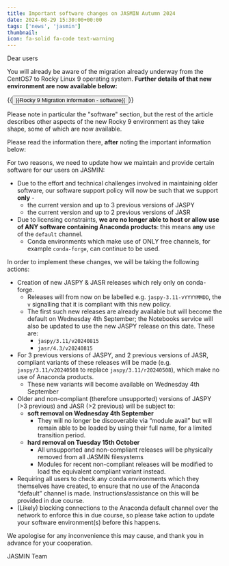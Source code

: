 ```yaml
---
title: Important software changes on JASMIN Autumn 2024
date: 2024-08-29 15:30:00+00:00
tags: ['news', 'jasmin']
thumbnail: 
icon: fa-solid fa-code text-warning
---
```


Dear users

You will already be aware of the migration already underway from the CentOS7 to Rocky
Linux 9 operating system. **Further details of that new environment are now available below:**

{{<button href="https://help.jasmin.ac.uk/docs/software-on-jasmin/rocky9-migration-2024/#software">}}Rocky 9 Migration information - software{{</button>}}

Please note in particular the "software" section, but the rest of the article describes other aspects of the new Rocky 9 environment as they take shape, some of which are now available.

Please read the information there, **after** noting the important information below:

For two reasons, we need to update how we maintain and provide
certain software for our users on JASMIN:

- Due to the effort and technical challenges involved in maintaining older software, our software support policy will now be such that we support **only** -
  - the current version and up to 3 previous versions of JASPY
  - the current version and up to 2 previous versions of JASR
- Due to licensing constraints, **we are no longer able to host or allow use of ANY software containing Anaconda products**: this means **any** use of the `default` channel.
  - Conda environments which make use of ONLY free channels, for example `conda-forge`, can continue to be used.

In order to implement these changes, we will be taking the following actions:

- Creation of new JASPY & JASR releases which rely only on conda-forge.
  - Releases will from now on be labelled e.g. `jaspy-3.11-vYYYYMMDD`, the `v` signalling that it is compliant with this new policy.
  - The first such new releases are already available but will become the default on Wednesday 4th September; the Notebooks service will also be updated to use the new JASPY release on this date. These are:
    - `jaspy/3.11/v20240815`
    - `jasr/4.3/v20240815`
- For 3 previous versions of JASPY, and 2 previous versions of JASR, compliant variants of these releases will be made (e.g. `jaspy/3.11/v20240508` to replace `jaspy/3.11/r20240508`), which make no use of Anaconda products.
  - These new variants will become available on Wednesday 4th September
- Older and non-compliant (therefore unsupported) versions of JASPY (>3 previous) and JASR (>2 previous) will be subject to:
  - **soft removal on Wednesday 4th September**
    - They will no longer be discoverable via “module avail” but will remain able to be loaded by using their full name, for a limited transition period.
  - **hard removal on Tuesday 15th October**
    - All unsupported and non-compliant releases will be physically removed from all JASMIN filesystems
    - Modules for recent non-compliant releases will be modified to load the equivalent compliant variant instead.
- Requiring all users to check any conda environments which they themselves have created, to ensure that no use of the Anaconda “default” channel is made. Instructions/assistance on this will be provided in due course.
- (Likely) blocking connections to the Anaconda default channel over the network to enforce this in due course, so please take action to update your software environment(s) before this happens.

We apologise for any inconvenience this may cause, and thank you in advance for your cooperation.

JASMIN Team
